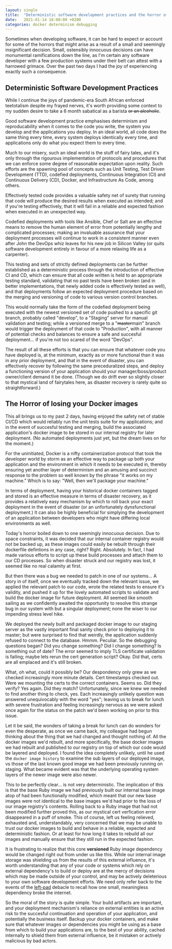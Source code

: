 ```yaml
---
layout: single
title:  "Deterministic software development practices and the horror of losing your Docker images"
date:   2021-01-14 18:00:00 +0200
categories: docker determinism debugging
---
```


Sometimes when developing software, it can be hard to expect or account for some of the horrors that might arise as a result of a small and seemingly insignificant decision. Small, ostensibly innocuous decisions can have monumental ramifications down the line, as I'm certain any software developer with a few production systems under their belt can attest with a harrowed grimace. Over the past two days I had the joy of experiencing exactly such a consequence.

## Deterministic Software Development Practices

While I continue the joys of pandemic-era South African enforced teetotalism despite my frayed nerves, it's worth providing some context to my sudden desire to take a 6 month sabatical as a barista <del>or an alcoholic</del>. 

Good software development practice emphasises determinism and reproducability when it comes to the code you write, the system you develop and the applications you deploy. In an ideal world, all code does the same thing every time, every system deploys identically every time, and applications only do what you expect them to every time.

Much to our misery, such an ideal world is the stuff of fairy tales, and it's only through the rigourous implementation of protocols and procedures that we can enforce some degree of reasonable expectation upon reality. Such efforts are the spawning pool of concepts such as Unit Testing, Test Driven Development (TTD), codefied deployments, Continuous Integration (CI) and Continuous Delivery (CD), Docker, and Infrastructure As Code, among others.

Effectively tested code provides a valuable safety net of surety that running that code will produce the desired results when executed as intended; and if you're testing effectively, that it will fail in a reliable and expected fashion when executed in an unexpected way. 

Codefied deployments with tools like Ansible, Chef or Salt are an effective means to remove the human element of error from potentially lengthy and complicated processes; making an invaluable assurance that your deployment processes will continue to work in a consistent manner even after John the DevOps whiz leaves for his new job in Silicon Valley (or quits software development entirely in favour of a more relaxing life as a carpenter).

This testing and sets of strictly defined deployments can be further established as a deterministic process through the introduction of effective CI and CD, which can ensure that all code written is held to an appropriate testing standard, validating that no past tests have been broken (and in better implementations, that newly added code is effectively tested as well), and that deployments follow an expected deployment procedure based on the merging and versioning of code to various version control branches.

This would normally take the form of the codefied deployment being executed with the newest versioned set of code pushed to a specific git branch, probably called "develop", to a "Staging" server for manual validation and testing; while a versioned merge to a "<del>master</del>main" branch would trigger the deployment of that code to "Production", with all manner of potential checks and balances to ensure a safe and succesful deployment... if you're not too scared of the word "DevOps".

The result of all these efforts is that you can ensure that whatever code you have deployed is, at the minimum, exactly as or more functional than it was in any prior deployment, and that in the event of disaster, you can effectively recover by following the same preceduralized steps, and deploy a functioning version of your application should your manager/boss/product owner/client demand it be done. (Though we do drift ever so slightly closer to that mystical land of fairytales here, as disaster recovery is rarely quite so straightforward.)

## The Horror of losing your Docker images

This all brings us to my past 2 days, having enjoyed the safety net of stable CI/CD which would reliably run the unit tests suite for my applications; and in the event of succesful testing and merging, build the associated application's docker image to be stored in our internal registry for later deployment. (No automated deployments just yet, but the dream lives on for the moment.)

For the uninitiated, Docker is a nifty containerization protocol that took the developer world by storm as an effective way to package up both your application and the environment in which it needs to be executed in, thereby ensuring yet another layer of determinism and an amusing and succinct response to the problem so well known by the phrase "it works on my machine." Which is to say: "Well, then we'll package your machine."

In terms of deployment, having your historical docker containers tagged and stored is an effective measure in terms of disaster recovery, as it provides a relatively easy mechanism by which to roll back your exact deployment in the event of disaster (or an unfortunately dynsfunctional deployment.) It can also be highly beneficial for simplying the development of an application between developers who might have differing local environments as well.

Today's horror boiled down to one seemingly innocuous decision. Due to space constraints, it was decided that our internal container registry would not be backed up, as these images could easily be rebuilt through their dockerfile defintions in any case, right? Right. Absolutely. In fact, I had made various efforts to script up these build processes and attach them to our CD processes. So when disaster struck and our registry was lost, it seemed like no real calamity at first.

But then there was a bug we needed to patch in one of our systems... A story in of itself, once we eventually tracked down the relevant issue, we applied the relevant patch to our code, wrote the related tests to ensure it's validity, and pushed it up for the lovely automated scripts to validate and build the docker image for future deployment. All seemed like smooth sailing as we confidently awaited the opportunity to resolve this strange bug in our system with but a singular deployment; none the wiser to our impending stress level hike.

We deployed the newly built and packaged docker image to our staging server as the vastly important final sanity check prior to deploying it to master; but were surprised to find that weirdly, the application suddenly refused to connect to the database. Hmmm. Peculiar. So the debugging questions began? Did you change something? Did I change something? Is something out of date? The error seemed to imply TLS certificate validation is failing; maybe lets rerun the cert generation script? Okay. Did that, certs are all emplaced and it's still broken.

What, oh what, could it possibly be? Our despondency only grew as we checked increasingly more minute details. Cert timestamps checked out. Were we mounting the certs to the correct containers. Seems so. Did they verify? Yes again. Did they match? Unfortunately, since we knew we needed to find another thing to check, yes. Each increasingly unlikely question was answered unequivocably with the word "yes"; leaving us to break for lunch with severe frustration and feeling increasingly nervous as we were asked once again for the status on the patch we'd been working on prior to this issue. 

Let it be said, the wonders of taking a break for lunch can do wonders for even the desperate, as once we came back, my colleague had begun thinking about the thing that we had changed and thought nothing of. All the docker images we'd rebuilt, and more specifically, the base docker images we had rebuilt and published to our registry on top of which our code would be layered and deployed. I found the idea completely unlikely, until he used the `docker image history` to examine the sub layers of our deployed image, vs those of the last known good image we had been previously running on staging. What became evident was that the underlying operating system layers of the newer image were also newer.

This to be perfectly clear... is not very deterministic. The implication of this is that the base Ruby image we had previously built our internal base image atop of had been functionally modified, which meant that our new base images were not identical to the base images we'd had prior to the loss of our image registry's contents. Rolling back to a Ruby image that had not been modified further proved this, as our mystical cert verfication error disappeared in a puff of smoke. This of course, left us feeling relieved, exhausted and, understandably, very concerned that we may be unable to trust our docker images to build and behave in a reliable, expected and deterministic fashion. Or at least for how long it takes to rebuild all our images and manually ensure that they still run in the expected fashion.

It is frustrating to realize that this core **versioned** Ruby image dependency would be changed right out from under us like this. While our internal image storage was shielding us from the results of this external influence, it's worth understanding that any of your code or systems which rely on external dependency's to build or deploy are at the mercy of decisions which may be made outside of your control, and may be actively deleterious to your own software development efforts. We need only refer back to the events of the [left-pad](https://qz.com/646467/how-one-programmer-broke-the-internet-by-deleting-a-tiny-piece-of-code/) debacle to recall how one small, meaningless dependency broke the internet.

So the moral of the story is quite simple. Your build artifacts are important, and your deployment mechanism's reliance on external entities is an active risk to the succesful continuation and operation of your application, and potentially the business itself. Backup your docker containers, and make sure that whatever images or dependencies you might be using as a base from which to build your applications are, to the best of your ability, cached internally to shield them from external influence, be it mistaken or actively malicious by bad actors.
